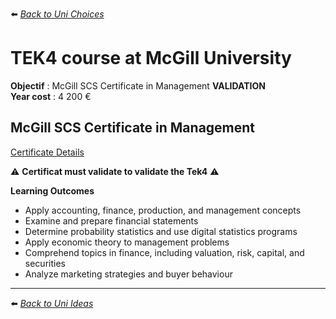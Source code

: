 ⬅️ *[ Back to Uni Choices](./README.md)*

# TEK4 course at McGill University

**Objectif** : McGill SCS Certificate in Management  **VALIDATION**<br />
**Year cost** : 4 200 €  

## McGill SCS Certificate in Management
[Certificate Details](https://www.mcgill.ca/continuingstudies/areas-study/scs-certificate-management)

⚠️ **Certificat must validate to validate the Tek4** ⚠️ 

**Learning Outcomes**
- Apply accounting, finance, production, and management concepts
- Examine and prepare financial statements
- Determine probability statistics and use digital statistics programs
- Apply economic theory to management problems
- Comprehend topics in finance, including valuation, risk, capital, and securities
- Analyze marketing strategies and buyer behaviour

---

⬅️ *[ Back to Uni Ideas](./README.md)*
